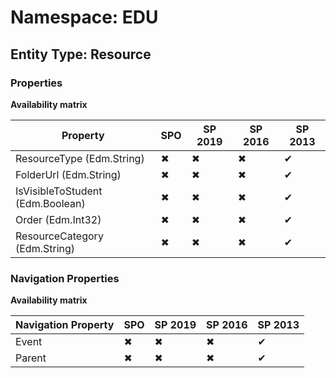 # Namespace: EDU
## Entity Type: Resource

### Properties

**Availability matrix**

Property | SPO | SP 2019 | SP 2016 | SP 2013
----------|-----|---------|---------|--------
ResourceType (Edm.String) | ✖ | ✖ | ✖ | ✔
FolderUrl (Edm.String) | ✖ | ✖ | ✖ | ✔
IsVisibleToStudent (Edm.Boolean) | ✖ | ✖ | ✖ | ✔
Order (Edm.Int32) | ✖ | ✖ | ✖ | ✔
ResourceCategory (Edm.String) | ✖ | ✖ | ✖ | ✔

### Navigation Properties

**Availability matrix**

Navigation Property | SPO | SP 2019 | SP 2016 | SP 2013
----------|-----|---------|---------|--------
Event | ✖ | ✖ | ✖ | ✔
Parent | ✖ | ✖ | ✖ | ✔
